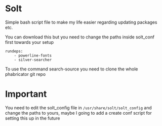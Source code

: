 # Solt

Simple bash script file to make my life easier regarding updating packages etc.

You can download this but you need to change the paths inside solt_conf first towards your setup

```
rundeps:
	- powerline-fonts
	- silver-searcher
```

To use the command search-source you need to clone the whole phabricator git repo

# Important

You need to edit the solt_config file in `/usr/share/solt/solt_config` and change the paths to yours, maybe I going to add a create conf script for setting this up in the future
